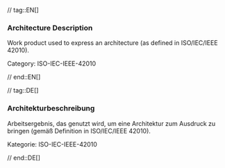 // tag::EN[]
### Architecture Description

Work product used to express an architecture (as defined in ISO/IEC/IEEE 42010).

Category: ISO-IEC-IEEE-42010

// end::EN[]

// tag::DE[]
### Architekturbeschreibung

Arbeitsergebnis, das genutzt wird, um eine Architektur zum Ausdruck zu
bringen (gemäß Definition in ISO/IEC/IEEE 42010).

Kategorie: ISO-IEC-IEEE-42010


// end::DE[]

